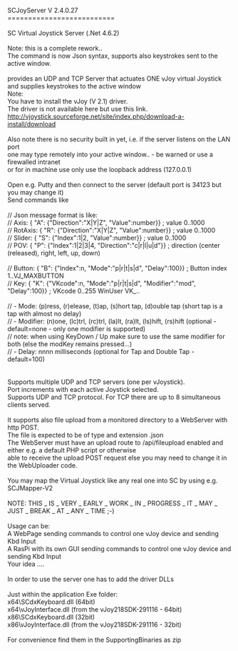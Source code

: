 SCJoyServer V 2.4.0.27<br>
==========================<br>
<br>
SC Virtual Joystick Server  (.Net 4.6.2)<br>
<br>
Note: this is a complete rework..<br>
The command is now Json syntax, supports also keystrokes sent to the active window.<br>
<br>
provides an UDP and TCP Server that actuates ONE vJoy virtual Joystick and supplies keystrokes to the active window<br>
Note: <br>
You have to install the vJoy (V 2.1) driver.<br>
The driver is not available here but use this link.<br>
http://vjoystick.sourceforge.net/site/index.php/download-a-install/download    <br>
<br>
Also note there is no security built in yet, i.e. if the server listens on the LAN port <br>
one may type remotely into your active window.. - be warned or use a firewalled intranet<br>
or for in machine use only use the loopback address (127.0.0.1)<br>
<br>
Open e.g. Putty and then connect to the server (default port is 34123 but you may change it)<br>
Send commands like <br>
<br>
      // Json message format is like:<br>
      // Axis:     { "A": {"Direction":"X|Y|Z", "Value":number}}        ; value 0..1000<br>
      // RotAxis:  { "R": {"Direction":"X|Y|Z", "Value":number}}        ; value 0..1000<br>
      // Slider:   { "S": {"Index":1|2, "Value":number}}                ; value 0..1000<br>
      // POV:      { "P": {"Index":1|2|3|4, "Direction":"c|r|l|u|d"}}   ; direction (center (released), right, left, up, down)<br>
	  <br>
      // Button:   { "B": {"Index":n, "Mode":"p|r|t|s|d", "Delay":100}}   ; Button index 1..VJ_MAXBUTTON<br>
      // Key:      { "K": {"VKcode":n, "Mode":"p|r|t|s|d", "Modifier":"mod", "Delay":100}}  ; VKcode 0..255 WinUser VK_..<br>
	  <br>
      // - Mode:    (p)ress, (r)elease, (t)ap, (s)hort tap, (d)ouble tap   (short tap is a tap with almost no delay)<br>
      // - Modifier:  (n)one, (lc)trl, (rc)trl, (la)lt, (ra)lt, (ls)hift, (rs)hift   (optional - default=none - only one modifier is supported)<br>
	  //   note: when using KeyDown / Up make sure to use the same modifier for both (else the modKey remains pressed...)<br>
      // - Delay:   nnnn  milliseconds (optional for Tap and Double Tap - default=100)<br>
<br>
<br>
Supports multiple UDP and TCP servers (one per vJoystick).<br>
 Port increments with each active Joystick selected.<br>
Supports UDP and TCP protocol. For TCP there are up to 8 simultaneous clients served.<br>
<br>
It supports also file upload from a monitored directory to a WebServer with http POST.<br>
The file is expected to be of type and extension .json<br>
The WebServer must have an upload route to /api/fileupload enabled and either e.g. a default PHP script or otherwise<br>
able to receive the upload POST request else you may need to change it in the WebUploader code.<br>
<br>
You may map the Virtual Joystick like any real one into SC by using e.g. SCJMapper-V2<br>
<br>
NOTE: THIS _ IS _ VERY _ EARLY _ WORK _ IN _ PROGRESS _ IT _ MAY _ JUST _ BREAK _ AT _ ANY _ TIME ;-)<br>
<br>
Usage can be:<br>
  A WebPage sending commands to control one vJoy device and sending Kbd Input <br>
  A RasPi with its own GUI sending commands to control one vJoy device and sending Kbd Input <br>
  Your idea ....<br>
<br>
In order to use the server one has to add the driver DLLs <br>
<br>
Just within the application Exe folder:<br>
x64\SCdxKeyboard.dll   (64bit)<br>
x64\vJoyInterface.dll  (from the vJoy218SDK-291116 - 64bit)<br>
x86\SCdxKeyboard.dll   (32bit)<br>
x86\vJoyInterface.dll  (from the vJoy218SDK-291116 - 32bit)<br>
<br>
For convenience find them in the SupportingBinaries as zip<br>
<br>
<br>


